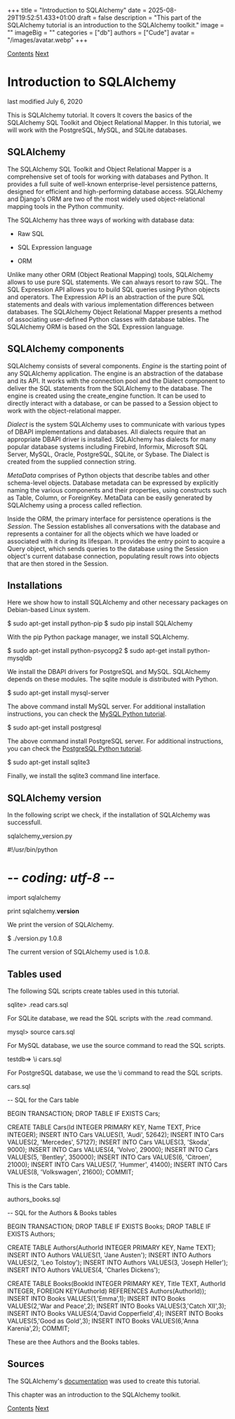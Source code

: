 +++
title = "Introduction to SQLAlchemy"
date = 2025-08-29T19:52:51.433+01:00
draft = false
description = "This part of the SQLAlchemy tutorial is an introduction to the SQLAlchemy toolkit."
image = ""
imageBig = ""
categories = ["db"]
authors = ["Cude"]
avatar = "/images/avatar.webp"
+++

[Contents](..)
[Next](../rawsql/)

# Introduction to SQLAlchemy

last modified July 6, 2020 

This is SQLAlchemy tutorial. It covers It covers the basics of the SQLAlchemy SQL 
Toolkit and Object Relational Mapper. In this tutorial, we will work with the
PostgreSQL, MySQL, and SQLite databases.

## SQLAlchemy

The SQLAlchemy SQL Toolkit and Object Relational Mapper is a comprehensive 
set of tools for working with databases and Python. It provides
a full suite of well-known enterprise-level persistence patterns, designed for
efficient and high-performing database access. SQLAlchemy and Django's ORM are 
two of the most widely used object-relational mapping tools in the Python community.

The SQLAlchemy has three ways of working with database data:

  - Raw SQL

  - SQL Expression language
 
  - ORM

Unlike many other ORM (Object Reational Mapping) tools, SQLAlchemy allows to use pure SQL
statements. We can always resort to raw SQL. The SQL Expression API
allows you to build SQL queries using Python objects and operators. The
Expression API is an abstraction of the pure SQL statements and deals with
various implementation differences between databases. The SQLAlchemy
Object Relational Mapper presents a method of associating user-defined
Python classes with database tables. The SQLAlchemy ORM is based on
the SQL Expression language.

## SQLAlchemy components

SQLAlchemy consists of several components. *Engine* is the starting
point of any SQLAlchemy application. The engine is an abstraction of the
database and its API. It works with the connection pool and the Dialect
component to deliver the SQL statements from the SQLAlchemy to the
database. The engine is created using the create_engine function. It can
be used to directly interact with a database, or can be passed to a Session
object to work with the object-relational mapper.

*Dialect* is the system SQLAlchemy uses to communicate with various
types of DBAPI implementations and databases. All dialects require that
an appropriate DBAPI driver is installed. SQLAlchemy has dialects for
many popular database systems including Firebird, Informix, Microsoft SQL
Server, MySQL, Oracle, PostgreSQL, SQLite, or Sybase. The Dialect is
created from the supplied connection string.

*MetaData* comprises of Python objects that describe
tables and other schema-level objects. Database metadata can be expressed
by explicitly naming the various components and their properties, using
constructs such as Table, Column, or ForeignKey. MetaData can be easily
generated by SQLAlchemy using a process called reflection.

Inside the ORM, the primary interface for persistence operations is the
*Session*. The Session establishes all conversations with the database and
represents a container for all the objects which we have loaded or associated
with it during its lifespan. It provides the entry point to acquire a Query
object, which sends queries to the database using the Session object's current
database connection, populating result rows into objects that are then stored
in the Session.

## Installations

Here we show how to install SQLAlchemy and other necessary packages
on Debian-based Linux system.

$ sudo apt-get install python-pip
$ sudo pip install SQLAlchemy

With the pip Python package manager, we install SQLAlchemy.

$ sudo apt-get install python-psycopg2
$ sudo apt-get install python-mysqldb

We install the DBAPI drivers for PostgreSQL and MySQL. SQLAlchemy depends
on these modules. The sqlite module is distributed 
with Python.

$ sudo apt-get install mysql-server

The above command install MySQL server. For additional installation instructions, 
you can check the [MySQL Python tutorial](/db/mysqlpython/).

$ sudo apt-get install postgresql

The above command install PostgreSQL server. For additional instructions, you can 
check the [PostgreSQL Python tutorial](/db/postgresqlpythontutorial/).

$ sudo apt-get install sqlite3

Finally, we install the sqlite3 command line interface.

## SQLAlchemy version

In the following script we check, if the installation of
SQLAlchemy was successfull.

sqlalchemy_version.py
  

#!/usr/bin/python
# -*- coding: utf-8 -*-

import sqlalchemy

print sqlalchemy.__version__

We print the version of SQLAlchemy.

$ ./version.py 
1.0.8

The current version of SQLAlchemy used is 1.0.8.

## Tables used

 

The following SQL scripts create tables used in this tutorial.

sqlite&gt; .read cars.sql

For SQLite database, we read the SQL scripts with the .read command.

mysql&gt; source cars.sql

For MySQL database, we use the source command to read the SQL
scripts.

testdb=&gt; \i cars.sql

For PostgreSQL database, we use the \i command to read 
the SQL scripts.

cars.sql
  

-- SQL for the Cars table

BEGIN TRANSACTION;
DROP TABLE IF EXISTS Cars;

CREATE TABLE Cars(Id INTEGER PRIMARY KEY, Name TEXT, Price INTEGER);
INSERT INTO Cars VALUES(1, 'Audi', 52642);
INSERT INTO Cars VALUES(2, 'Mercedes', 57127);
INSERT INTO Cars VALUES(3, 'Skoda', 9000);
INSERT INTO Cars VALUES(4, 'Volvo', 29000);
INSERT INTO Cars VALUES(5, 'Bentley', 350000);
INSERT INTO Cars VALUES(6, 'Citroen', 21000);
INSERT INTO Cars VALUES(7, 'Hummer', 41400);
INSERT INTO Cars VALUES(8, 'Volkswagen', 21600);
COMMIT;

This is the Cars table.

authors_books.sql
  

-- SQL for the Authors &amp; Books tables

BEGIN TRANSACTION;
DROP TABLE IF EXISTS Books;
DROP TABLE IF EXISTS Authors;

CREATE TABLE Authors(AuthorId INTEGER PRIMARY KEY, Name TEXT);
INSERT INTO Authors VALUES(1, 'Jane Austen');
INSERT INTO Authors VALUES(2, 'Leo Tolstoy');
INSERT INTO Authors VALUES(3, 'Joseph Heller');
INSERT INTO Authors VALUES(4, 'Charles Dickens');

CREATE TABLE Books(BookId INTEGER PRIMARY KEY, Title TEXT, AuthorId INTEGER, 
    FOREIGN KEY(AuthorId) REFERENCES Authors(AuthorId));
INSERT INTO Books VALUES(1,'Emma',1);
INSERT INTO Books VALUES(2,'War and Peace',2);
INSERT INTO Books VALUES(3,'Catch XII',3);
INSERT INTO Books VALUES(4,'David Copperfield',4);
INSERT INTO Books VALUES(5,'Good as Gold',3);
INSERT INTO Books VALUES(6,'Anna Karenia',2);
COMMIT;

These are thee Authors and the Books tables. 

## Sources

The SQLAlchemy's [documentation](http://docs.sqlalchemy.org/en/rel_1_0/index.html) was
used to create this tutorial.

This chapter was an introduction to the SQLAlchemy toolkit. 

[Contents](..)
[Next](../rawsql/)